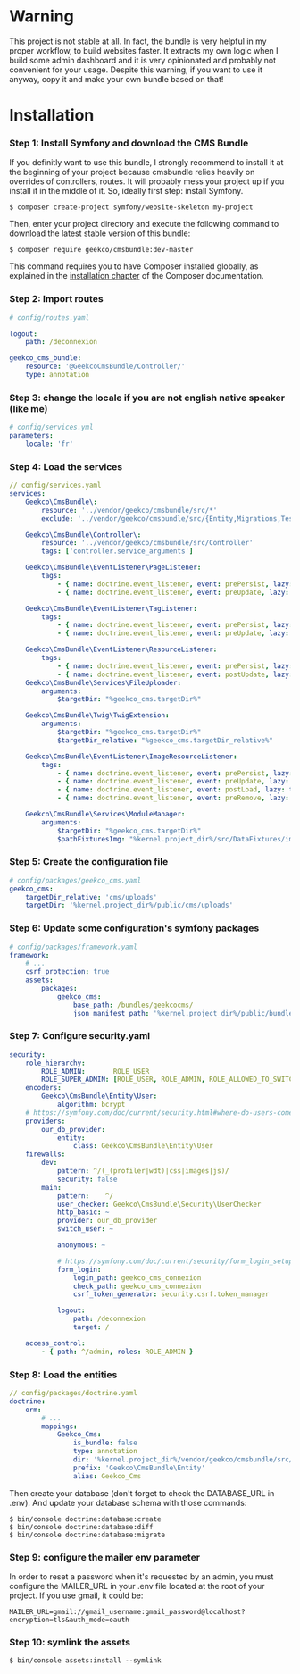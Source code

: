 Warning
=======

This project is not stable at all. In fact, the bundle is very helpful in my proper workflow, to build websites faster. It extracts my own logic when I build some admin dashboard and it is very opinionated and probably not convenient for your usage. Despite this warning, if you want to use it anyway, copy it and make your own bundle based on that!

Installation
============

### Step 1: Install Symfony and download the CMS Bundle

If you definitly want to use this bundle, I strongly recommend to install it at the beginning of your project because cmsbundle relies heavily on overrides of controllers, routes. It will probably mess your project up if you install it in the middle of it. So, ideally first step: install Symfony.

```console
$ composer create-project symfony/website-skeleton my-project
```

Then, enter your project directory and execute the following command to download the latest stable version of this bundle:

```console
$ composer require geekco/cmsbundle:dev-master
```

This command requires you to have Composer installed globally, as explained
in the [installation chapter](https://getcomposer.org/doc/00-intro.md)
of the Composer documentation.

### Step 2: Import routes

```yaml
# config/routes.yaml

logout:
    path: /deconnexion

geekco_cms_bundle:
    resource: '@GeekcoCmsBundle/Controller/'
    type: annotation
```

### Step 3: change the locale if you are not english native speaker (like me)

``` yaml
# config/services.yml
parameters:
    locale: 'fr'
```

### Step 4: Load the services

```yaml
// config/services.yaml
services:
    Geekco\CmsBundle\:
        resource: '../vendor/geekco/cmsbundle/src/*'
        exclude: '../vendor/geekco/cmsbundle/src/{Entity,Migrations,Tests,Kernel.php}'

    Geekco\CmsBundle\Controller\:
        resource: '../vendor/geekco/cmsbundle/src/Controller'
        tags: ['controller.service_arguments']

    Geekco\CmsBundle\EventListener\PageListener:
        tags:
            - { name: doctrine.event_listener, event: prePersist, lazy: true}
            - { name: doctrine.event_listener, event: preUpdate, lazy: true }

    Geekco\CmsBundle\EventListener\TagListener:
        tags:
            - { name: doctrine.event_listener, event: prePersist, lazy: true}
            - { name: doctrine.event_listener, event: preUpdate, lazy: true }

    Geekco\CmsBundle\EventListener\ResourceListener:
        tags:
            - { name: doctrine.event_listener, event: prePersist, lazy: true }
            - { name: doctrine.event_listener, event: postUpdate, lazy: true }
    Geekco\CmsBundle\Services\FileUploader:
        arguments:
            $targetDir: "%geekco_cms.targetDir%"

    Geekco\CmsBundle\Twig\TwigExtension:
        arguments:
            $targetDir: "%geekco_cms.targetDir%"
            $targetDir_relative: "%geekco_cms.targetDir_relative%"

    Geekco\CmsBundle\EventListener\ImageResourceListener:
        tags:
            - { name: doctrine.event_listener, event: prePersist, lazy: true}
            - { name: doctrine.event_listener, event: preUpdate, lazy: true}
            - { name: doctrine.event_listener, event: postLoad, lazy: true}
            - { name: doctrine.event_listener, event: preRemove, lazy: true}

    Geekco\CmsBundle\Services\ModuleManager:
        arguments:
            $targetDir: "%geekco_cms.targetDir%"
            $pathFixturesImg: "%kernel.project_dir%/src/DataFixtures/images/"
```

### Step 5: Create the configuration file

```yaml
# config/packages/geekco_cms.yaml
geekco_cms:
    targetDir_relative: 'cms/uploads'
    targetDir: '%kernel.project_dir%/public/cms/uploads'
```

### Step 6: Update some configuration's symfony packages

```yaml
# config/packages/framework.yaml
framework:
    # ...
    csrf_protection: true
    assets:
        packages:
            geekco_cms:
                base_path: /bundles/geekcocms/
                json_manifest_path: '%kernel.project_dir%/public/bundles/geekcocms/build/manifest.json'
```

### Step 7: Configure security.yaml

```yaml
security:
    role_hierarchy:
        ROLE_ADMIN:       ROLE_USER
        ROLE_SUPER_ADMIN: [ROLE_USER, ROLE_ADMIN, ROLE_ALLOWED_TO_SWITCH]
    encoders:
        Geekco\CmsBundle\Entity\User:
            algorithm: bcrypt
    # https://symfony.com/doc/current/security.html#where-do-users-come-from-user-providers
    providers:
        our_db_provider:
            entity:
                class: Geekco\CmsBundle\Entity\User
    firewalls:
        dev:
            pattern: ^/(_(profiler|wdt)|css|images|js)/
            security: false
        main:
            pattern:    ^/
            user_checker: Geekco\CmsBundle\Security\UserChecker
            http_basic: ~
            provider: our_db_provider
            switch_user: ~

            anonymous: ~

            # https://symfony.com/doc/current/security/form_login_setup.html
            form_login:
                login_path: geekco_cms_connexion
                check_path: geekco_cms_connexion
                csrf_token_generator: security.csrf.token_manager

            logout:
                path: /deconnexion
                target: /

    access_control:
        - { path: ^/admin, roles: ROLE_ADMIN }
```

### Step 8: Load the entities

```yaml
// config/packages/doctrine.yaml
doctrine:
    orm:
        # ...
        mappings:
            Geekco_Cms:
                is_bundle: false
                type: annotation
                dir: '%kernel.project_dir%/vendor/geekco/cmsbundle/src/Entity'
                prefix: 'Geekco\CmsBundle\Entity'
                alias: Geekco_Cms
```

Then create your database (don't forget to check the DATABASE_URL in .env). And update your database schema with those commands:


```console
$ bin/console doctrine:database:create
$ bin/console doctrine:database:diff
$ bin/console doctrine:database:migrate
```


### Step 9: configure the mailer env parameter

In order to reset a password when it's requested by an admin, you must configure the MAILER_URL in your .env file located at the root of your project. If you use gmail, it could be:

```lang
MAILER_URL=gmail://gmail_username:gmail_password@localhost?encryption=tls&auth_mode=oauth
```

### Step 10: symlink the assets

```console
$ bin/console assets:install --symlink
```
